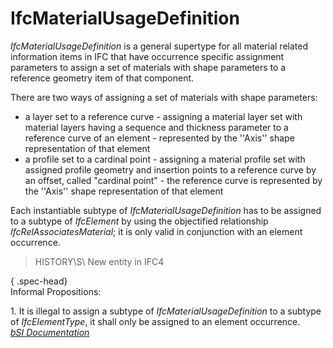 IfcMaterialUsageDefinition
==========================
_IfcMaterialUsageDefinition_ is a general supertype for all material related
information items in IFC that have occurrence specific assignment parameters
to assign a set of materials with shape parameters to a reference geometry
item of that component.  
  
There are two ways of assigning a set of materials with shape parameters:  
  
* a layer set to a reference curve - assigning a material layer set with material layers having a sequence and thickness parameter to a reference curve of an element - represented by the ''Axis'' shape representation of that element  
* a profile set to a cardinal point - assigning a material profile set with assigned profile geometry and insertion points to a reference curve by an offset, called "cardinal point" - the reference curve is represented by the ''Axis'' shape representation of that element  
  
Each instantiable subtype of _IfcMaterialUsageDefinition_ has to be assigned
to a subtype of _IfcElement_ by using the objectified relationship
_IfcRelAssociatesMaterial_; it is only valid in conjunction with an element
occurrence.  
  
> HISTORY\S\ New entity in IFC4  
  
{ .spec-head}  
Informal Propositions:  
  
1\. It is illegal to assign a subtype of _IfcMaterialUsageDefinition_ to a
subtype of _IfcElementType_, it shall only be assigned to an element
occurrence.  
[ _bSI
Documentation_](https://standards.buildingsmart.org/IFC/DEV/IFC4_2/FINAL/HTML/schema/ifcmaterialresource/lexical/ifcmaterialusagedefinition.htm)


